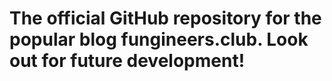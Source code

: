 # The official GitHub repository for the popular blog fungineers.club. Look out for future development!
